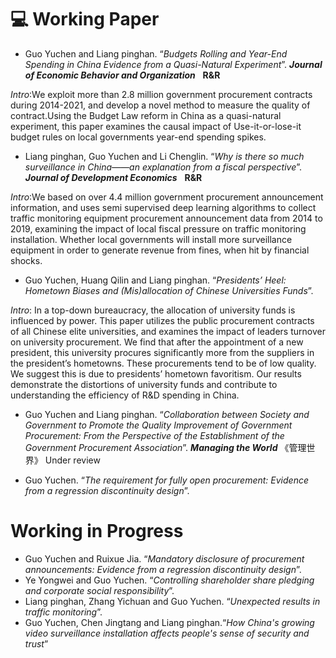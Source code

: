 # 💻 Working Paper
- Guo Yuchen and Liang pinghan. “*Budgets Rolling and Year-End Spending in China Evidence from a Quasi-Natural Experiment*”.  ***Journal of Economic Behavior and Organization*** &nbsp; **R&R**

 *Intro*:We exploit more than 2.8 million government procurement contracts during 2014-2021, and develop a novel method to measure the quality of contract.Using the Budget Law reform in China as a quasi-natural experiment, this paper examines the causal impact of Use-it-or-lose-it budget rules on local governments year-end spending spikes.  

- Liang pinghan, Guo Yuchen and Li Chenglin. “*Why is there so much surveillance in China——an explanation from a fiscal perspective*”.  ***Journal of Development Economics*** &nbsp; **R&R**

*Intro*:We based on over 4.4 million government procurement announcement information, and uses semi supervised deep learning algorithms to collect traffic monitoring equipment procurement announcement data from 2014 to 2019, examining the impact of local fiscal pressure on traffic monitoring installation. Whether local governments will install more surveillance equipment in order to generate revenue from fines, when hit by financial shocks.

- Guo Yuchen, Huang Qilin and Liang pinghan. “*Presidents’ Heel: Hometown Biases and (Mis)allocation of Chinese Universities Funds*”.
  
*Intro*: In a top-down bureaucracy, the allocation of university funds is influenced by power. This paper utilizes the public procurement contracts of all Chinese elite universities, and examines the impact of leaders turnover on university procurement. We find that after the appointment of a new president, this university procures significantly more from the suppliers in the president’s hometowns. These procurements tend to be of low quality. We suggest this is due to presidents’ hometown favoritism. Our results demonstrate the distortions of university funds and contribute to understanding the efficiency of R&D spending in China.

- Guo Yuchen and Liang pinghan. “*Collaboration between Society and Government to Promote the Quality Improvement of Government Procurement: From the Perspective of the Establishment of the Government Procurement Association*”. ***Managing the World*** 《管理世界》 Under review

- Guo Yuchen. “*The requirement for fully open procurement: Evidence from a regression discontinuity design*”.

# Working in Progress 
- Guo Yuchen and Ruixue Jia. “*Mandatory disclosure of procurement announcements: Evidence from a regression discontinuity design*”.
- Ye Yongwei and Guo Yuchen. “*Controlling shareholder share pledging and corporate social responsibility*”.
- Liang pinghan, Zhang Yichuan and Guo Yuchen. “*Unexpected results in traffic monitoring*”.
- Guo Yuchen, Chen Jingtang and Liang pinghan.“*How China's growing video surveillance installation affects people's sense of security and trust*”
